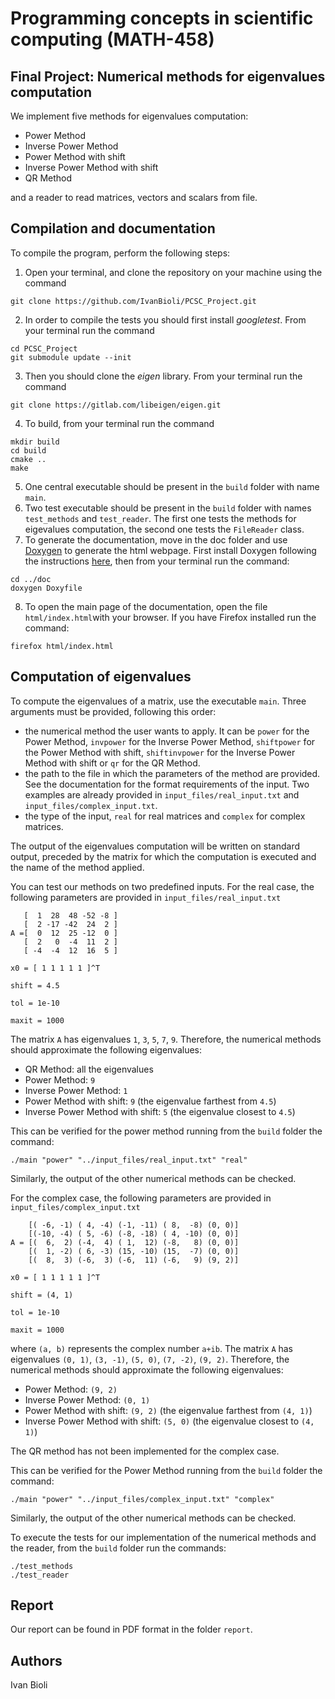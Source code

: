 # Programming concepts in scientific computing (MATH-458)
## Final Project: Numerical methods for eigenvalues computation

We implement five methods for eigenvalues computation:
- Power Method
- Inverse Power Method
- Power Method with shift
- Inverse Power Method with shift
- QR Method

and a reader to read matrices, vectors and scalars from file.

## Compilation and documentation
To compile the program, perform the following steps:
1. Open your terminal, and clone the repository on your machine using the command
```
git clone https://github.com/IvanBioli/PCSC_Project.git
```
2. In order to compile the tests you should first install *googletest*. From your terminal run the command
```
cd PCSC_Project
git submodule update --init 
```
3. Then you should clone the *eigen* library. From your terminal run the command 
```
git clone https://gitlab.com/libeigen/eigen.git
```
4. To build, from your terminal run the command
```
mkdir build
cd build
cmake ..
make
```
5. One central executable should be present in the `build` folder with name `main`.
6. Two test executable should be present in the `build` folder with names `test_methods` and `test_reader`. The first one
tests the methods for eigevalues computation, the second one tests the `FileReader` class.
7. To generate the documentation, move in the doc folder and use [Doxygen](https://www.doxygen.nl/index.html)  to generate the html webpage.
First install Doxygen following the instructions [here](https://www.doxygen.nl/download.html), then from your terminal 
run the command:
```
cd ../doc
doxygen Doxyfile
```
8. To open the main page of the documentation, open the file `html/index.html`with your browser. 
If you have Firefox installed run the command:
```
firefox html/index.html
```
## Computation of eigenvalues
To compute the eigenvalues of a matrix, use the executable `main`.
Three arguments must be provided, following this order:
- the numerical method the user wants to apply. It can be `power` for the Power Method,
  `invpower` for the Inverse Power Method, `shiftpower` for the Power Method with shift,
  `shiftinvpower` for the Inverse Power Method with shift or `qr` for the QR Method.
- the path to the file in which the parameters of the method are provided. 
See the documentation for the format requirements of the input. Two examples are already 
provided in `input_files/real_input.txt` and `input_files/complex_input.txt`.
- the type of the input, `real` for real matrices and `complex` for complex matrices.

The output of the eigenvalues computation will be written on standard output, preceded by the matrix for which the 
computation is executed and the name of the method applied.

You can test our methods on two predefined inputs. 
For the real case, the following parameters are provided in `input_files/real_input.txt`
```
   [  1  28  48 -52 -8 ]
   [  2 -17 -42  24  2 ]
A =[  0  12  25 -12  0 ]
   [  2   0  -4  11  2 ]
   [ -4  -4  12  16  5 ]
   
x0 = [ 1 1 1 1 1 ]^T

shift = 4.5

tol = 1e-10

maxit = 1000   
```
The matrix `A` has eigenvalues `1`, `3`, `5`, `7`, `9`. 
Therefore, the numerical methods should approximate the following eigenvalues:
- QR Method: all the eigenvalues 
- Power Method: `9`
- Inverse Power Method: `1`
- Power Method with shift: `9` (the eigenvalue farthest from `4.5`)
- Inverse Power Method with shift: `5` (the eigenvalue closest to `4.5`)

This can be verified for the power method running from the `build` folder the command:
```
./main "power" "../input_files/real_input.txt" "real"
```
Similarly, the output of the other numerical methods can be checked.

For the complex case, the following parameters are provided in `input_files/complex_input.txt`
```
    [( -6, -1) ( 4, -4) (-1, -11) ( 8,  -8) (0, 0)]
    [(-10, -4) ( 5, -6) (-8, -18) ( 4, -10) (0, 0)]
A = [(  6,  2) (-4,  4) ( 1,  12) (-8,   8) (0, 0)]
    [(  1, -2) ( 6, -3) (15, -10) (15,  -7) (0, 0)]
    [(  8,  3) (-6,  3) (-6,  11) (-6,   9) (9, 2)]
   
x0 = [ 1 1 1 1 1 ]^T

shift = (4, 1)

tol = 1e-10

maxit = 1000   
```
where `(a, b)` represents the complex number  `a+ib`.
The matrix `A` has eigenvalues `(0, 1)`, `(3, -1)`, `(5, 0)`, `(7, -2)`, `(9, 2)`.
Therefore, the numerical methods should approximate the following eigenvalues:
- Power Method: `(9, 2)`
- Inverse Power Method: `(0, 1)`
- Power Method with shift: `(9, 2)` (the eigenvalue farthest from `(4, 1)`)
- Inverse Power Method with shift: `(5, 0)` (the eigenvalue closest to `(4, 1)`)

The QR method has not been implemented for the complex case.

This can be verified for the Power Method running from the `build` folder the command:
```
./main "power" "../input_files/complex_input.txt" "complex"
```
Similarly, the output of the other numerical methods can be checked.

To execute the tests for our implementation of the numerical methods and the reader, from the `build` folder run the 
commands:
```
./test_methods
./test_reader
``` 

## Report
Our report can be found in PDF format in the folder `report`.

## Authors
Ivan Bioli



